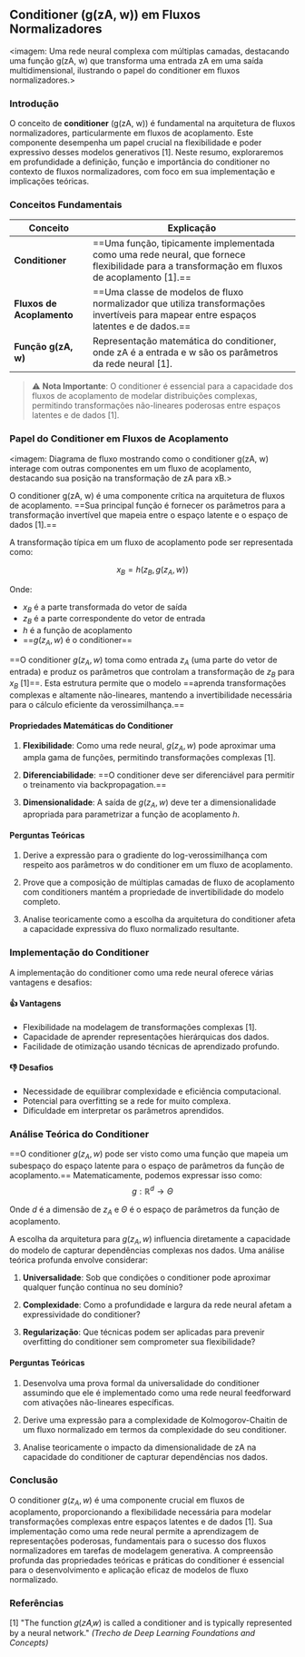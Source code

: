 ## Conditioner (g(zA, w)) em Fluxos Normalizadores

<imagem: Uma rede neural complexa com múltiplas camadas, destacando uma função g(zA, w) que transforma uma entrada zA em uma saída multidimensional, ilustrando o papel do conditioner em fluxos normalizadores.>

### Introdução

O conceito de **conditioner** (g(zA, w)) é fundamental na arquitetura de fluxos normalizadores, particularmente em fluxos de acoplamento. Este componente desempenha um papel crucial na flexibilidade e poder expressivo desses modelos generativos [1]. Neste resumo, exploraremos em profundidade a definição, função e importância do conditioner no contexto de fluxos normalizadores, com foco em sua implementação e implicações teóricas.

### Conceitos Fundamentais

| Conceito                  | Explicação                                                   |
| ------------------------- | ------------------------------------------------------------ |
| **Conditioner**           | ==Uma função, tipicamente implementada como uma rede neural, que fornece flexibilidade para a transformação em fluxos de acoplamento [1].== |
| **Fluxos de Acoplamento** | ==Uma classe de modelos de fluxo normalizador que utiliza transformações invertíveis para mapear entre espaços latentes e de dados.== |
| **Função g(zA, w)**       | Representação matemática do conditioner, onde zA é a entrada e w são os parâmetros da rede neural [1]. |

> ⚠️ **Nota Importante**: O conditioner é essencial para a capacidade dos fluxos de acoplamento de modelar distribuições complexas, permitindo transformações não-lineares poderosas entre espaços latentes e de dados [1].

### Papel do Conditioner em Fluxos de Acoplamento

<imagem: Diagrama de fluxo mostrando como o conditioner g(zA, w) interage com outras componentes em um fluxo de acoplamento, destacando sua posição na transformação de zA para xB.>

O conditioner g(zA, w) é uma componente crítica na arquitetura de fluxos de acoplamento. ==Sua principal função é fornecer os parâmetros para a transformação invertível que mapeia entre o espaço latente e o espaço de dados [1].==

A transformação típica em um fluxo de acoplamento pode ser representada como:

$$
x_B = h(z_B, g(z_A, w))
$$

Onde:
- $x_B$ é a parte transformada do vetor de saída
- $z_B$ é a parte correspondente do vetor de entrada
- $h$ é a função de acoplamento
- ==$g(z_A, w)$ é o conditioner==

==O conditioner $g(z_A, w)$ toma como entrada $z_A$ (uma parte do vetor de entrada) e produz os parâmetros que controlam a transformação de $z_B$ para $x_B$ [1]==. Esta estrutura permite que o modelo ==aprenda transformações complexas e altamente não-lineares, mantendo a invertibilidade necessária para o cálculo eficiente da verossimilhança.==

#### Propriedades Matemáticas do Conditioner

1. **Flexibilidade**: Como uma rede neural, $g(z_A, w)$ pode aproximar uma ampla gama de funções, permitindo transformações complexas [1].

2. **Diferenciabilidade**: ==O conditioner deve ser diferenciável para permitir o treinamento via backpropagation.==

3. **Dimensionalidade**: A saída de $g(z_A, w)$ deve ter a dimensionalidade apropriada para parametrizar a função de acoplamento $h$.

#### Perguntas Teóricas

1. Derive a expressão para o gradiente do log-verossimilhança com respeito aos parâmetros w do conditioner em um fluxo de acoplamento.

2. Prove que a composição de múltiplas camadas de fluxo de acoplamento com conditioners mantém a propriedade de invertibilidade do modelo completo.

3. Analise teoricamente como a escolha da arquitetura do conditioner afeta a capacidade expressiva do fluxo normalizado resultante.

### Implementação do Conditioner

A implementação do conditioner como uma rede neural oferece várias vantagens e desafios:

#### 👍 Vantagens

- Flexibilidade na modelagem de transformações complexas [1].
- Capacidade de aprender representações hierárquicas dos dados.
- Facilidade de otimização usando técnicas de aprendizado profundo.

#### 👎 Desafios

- Necessidade de equilibrar complexidade e eficiência computacional.
- Potencial para overfitting se a rede for muito complexa.
- Dificuldade em interpretar os parâmetros aprendidos.

### Análise Teórica do Conditioner

==O conditioner $g(z_A, w)$ pode ser visto como uma função que mapeia um subespaço do espaço latente para o espaço de parâmetros da função de acoplamento.== Matematicamente, podemos expressar isso como:
$$
g: \mathbb{R}^d \rightarrow \Theta
$$

Onde $d$ é a dimensão de $z_A$ e $\Theta$ é o espaço de parâmetros da função de acoplamento.

A escolha da arquitetura para $g(z_A, w)$ influencia diretamente a capacidade do modelo de capturar dependências complexas nos dados. Uma análise teórica profunda envolve considerar:

1. **Universalidade**: Sob que condições o conditioner pode aproximar qualquer função contínua no seu domínio?

2. **Complexidade**: Como a profundidade e largura da rede neural afetam a expressividade do conditioner?

3. **Regularização**: Que técnicas podem ser aplicadas para prevenir overfitting do conditioner sem comprometer sua flexibilidade?

#### Perguntas Teóricas

1. Desenvolva uma prova formal da universalidade do conditioner assumindo que ele é implementado como uma rede neural feedforward com ativações não-lineares específicas.

2. Derive uma expressão para a complexidade de Kolmogorov-Chaitin de um fluxo normalizado em termos da complexidade do seu conditioner.

3. Analise teoricamente o impacto da dimensionalidade de zA na capacidade do conditioner de capturar dependências nos dados.

### Conclusão

O conditioner $g(z_A, w)$ é uma componente crucial em fluxos de acoplamento, proporcionando a flexibilidade necessária para modelar transformações complexas entre espaços latentes e de dados [1]. Sua implementação como uma rede neural permite a aprendizagem de representações poderosas, fundamentais para o sucesso dos fluxos normalizadores em tarefas de modelagem generativa. A compreensão profunda das propriedades teóricas e práticas do conditioner é essencial para o desenvolvimento e aplicação eficaz de modelos de fluxo normalizado.

### Referências

[1] "The function 𝑔(𝑧𝐴,𝑤) is called a conditioner and is typically represented by a neural network." *(Trecho de Deep Learning Foundations and Concepts)*